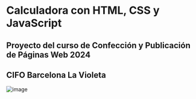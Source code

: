 # Calculadora con HTML, CSS y JavaScript
## Proyecto del curso de Confección y Publicación de Páginas Web 2024
## CIFO Barcelona La Violeta

![image](https://github.com/manusalasprofesor/calculadora-completa/assets/125913240/e28c14d4-a1e1-4bec-8748-d1ae5c9335fc)


